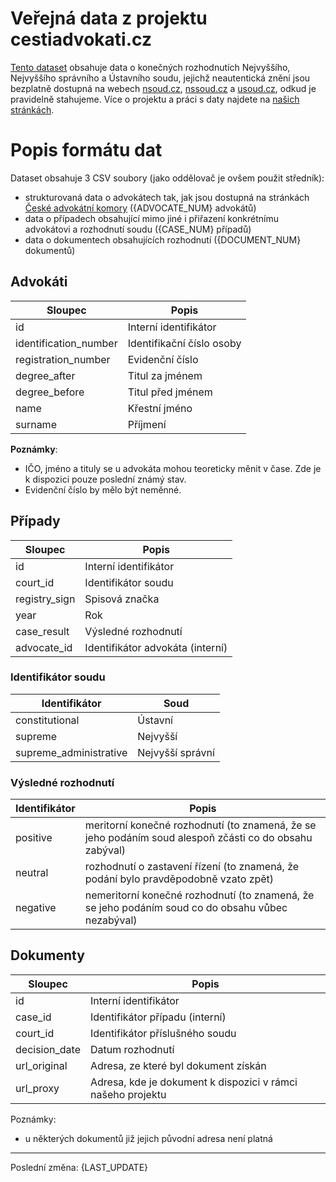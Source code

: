 # Veřejná data z projektu cestiadvokati.cz

[Tento dataset](http://data.{HOST}/cestiadvokati.zip) obsahuje data o konečných rozhodnutích
Nejvyššího, Nejvyššího správního a Ústavního soudu, jejichž neautentická znění
jsou bezplatně dostupná na webech [nsoud.cz](http://nsoud.cz),
[nssoud.cz](http://nssoud.cz) a [usoud.cz](http://usoud.cz), odkud je
pravidelně stahujeme. Více o projektu a práci s daty najdete na [našich
stránkách](https://{HOST}/about).

# Popis formátu dat

Dataset obsahuje 3 CSV soubory (jako oddělovač je ovšem použit středník):

- strukturovaná data o advokátech tak, jak jsou dostupná na stránkách [České
  advokátní komory](http://www.cak.cz/) ({ADVOCATE_NUM} advokátů)
- data o případech obsahující mimo jiné i přiřazení konkrétnímu advokátovi
  a rozhodnutí soudu ({CASE_NUM} případů)
- data o dokumentech obsahujících rozhodnutí ({DOCUMENT_NUM} dokumentů)

## Advokáti

| Sloupec               | Popis                          |
|-----------------------|--------------------------------|
| id                    | Interní identifikátor          |
| identification_number | Identifikační číslo osoby      |
| registration_number   | Evidenční číslo                |
| degree_after          | Titul za jménem                |
| degree_before         | Titul před jménem              |
| name                  | Křestní jméno                  |
| surname               | Příjmení                       |

**Poznámky**:

- IČO, jméno a tituly se u advokáta mohou teoreticky měnit v čase. Zde je k
  dispozici pouze poslední známý stav.
- Evidenční číslo by mělo být neměnné.

## Případy

| Sloupec       | Popis                             |
|---------------|---------------------------------- |
| id            | Interní identifikátor             |
| court_id      | Identifikátor soudu               |
| registry_sign | Spisová značka                    |
| year          | Rok                               |
| case_result   | Výsledné rozhodnutí               |
| advocate_id   | Identifikátor advokáta (interní)  |

### Identifikátor soudu

| Identifikátor          | Soud             |
|------------------------|------------------|
| constitutional         | Ústavní          |
| supreme                | Nejvyšší         |
| supreme_administrative | Nejvyšší správní |


### Výsledné rozhodnutí

| Identifikátor | Popis                                                                                                  |
|---------------|--------------------------------------------------------------------------------------------------------|
| positive      | meritorní konečné rozhodnutí (to znamená, že se jeho podáním soud alespoň zčásti co do obsahu zabýval) |
| neutral       | rozhodnutí o zastavení řízení (to znamená, že podání bylo pravděpodobně vzato zpět)                    |
| negative      | nemeritorní konečné rozhodnutí (to znamená, že se jeho podáním soud co do obsahu vůbec nezabýval)      |

## Dokumenty

| Sloupec       | Popis                                                        |
|---------------|--------------------------------------------------------------|
| id            | Interní identifikátor                                        |
| case_id       | Identifikátor případu (interní)                              |
| court_id      | Identifikátor příslušného soudu                              |
| decision_date | Datum rozhodnutí                                             |
| url_original  | Adresa, ze které byl dokument získán                         |
| url_proxy     | Adresa, kde je dokument k dispozici v rámci našeho projektu  |

Poznámky:

- u některých dokumentů již jejich původní adresa není platná

 ---

 Poslední změna: {LAST_UPDATE}
